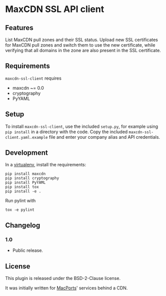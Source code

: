 MaxCDN SSL API client
=====================

Features
--------

List MaxCDN pull zones and their SSL status. Upload new SSL certificates for
MaxCDN pull zones and switch them to use the new certificate, while verifying
that all domains in the zone are also present in the SSL certificate.

Requirements
------------

`maxcdn-ssl-client` requires

- maxcdn ~= 0.0
- cryptography
- PyYAML


Setup
-----

To install `maxcdn-ssl-client`, use the included `setup.py`, for example using
`pip install` in a directory with the code. Copy the included
`maxcdn-ssl-client.yaml.example` file and enter your company alias and API
credentials.

Development
-----------

In a [virtualenv](http://www.virtualenv.org/), install the requirements:

    pip install maxcdn
	pip install cryptography
	pip install PyYAML
    pip install tox
    pip install -e .

Run pylint with

    tox -e pylint 

Changelog
---------

### 1.0

* Public release.

License
-------

This plugin is released under the BSD-2-Clause license.

It was initially written for [MacPorts](https://www.macports.org/)' services behind a CDN.
